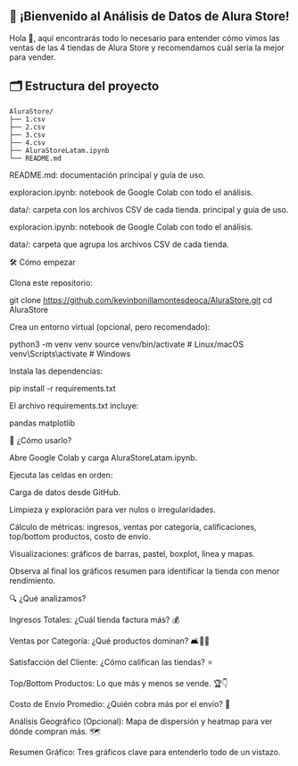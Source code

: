 ## 🚀 ¡Bienvenido al Análisis de Datos de Alura Store!

Hola 👋, aquí encontrarás todo lo necesario para entender cómo vimos las ventas de las 4 tiendas de Alura Store y recomendamos cuál sería la mejor para vender.

## 🗂️ Estructura del proyecto

```
AluraStore/
├── 1.csv
├── 2.csv
├── 3.csv
├── 4.csv
├── AluraStoreLatam.ipynb
└── README.md
```

README.md: documentación principal y guía de uso.

exploracion.ipynb: notebook de Google Colab con todo el análisis.

data/: carpeta con los archivos CSV de cada tienda.
principal y guía de uso.

exploracion.ipynb: notebook de Google Colab con todo el análisis.

data/: carpeta que agrupa los archivos CSV de cada tienda.

🛠️ Cómo empezar

Clona este repositorio:

git clone https://github.com/kevinbonillamontesdeoca/AluraStore.git
cd AluraStore

Crea un entorno virtual (opcional, pero recomendado):

python3 -m venv venv
source venv/bin/activate   # Linux/macOS
venv\Scripts\activate    # Windows

Instala las dependencias:

pip install -r requirements.txt

El archivo requirements.txt incluye:

pandas
matplotlib

🚀 ¿Cómo usarlo?

Abre Google Colab y carga AluraStoreLatam.ipynb.

Ejecuta las celdas en orden:

Carga de datos desde GitHub.

Limpieza y exploración para ver nulos o irregularidades.

Cálculo de métricas: ingresos, ventas por categoría, calificaciones, top/bottom productos, costo de envío.

Visualizaciones: gráficos de barras, pastel, boxplot, línea y mapas.

Observa al final los gráficos resumen para identificar la tienda con menor rendimiento.

🔍 ¿Qué analizamos?

Ingresos Totales: ¿Cuál tienda factura más? 💰

Ventas por Categoría: ¿Qué productos dominan? 🛋️📱🧸

Satisfacción del Cliente: ¿Cómo califican las tiendas? ⭐

Top/Bottom Productos: Lo que más y menos se vende. 🏆👇

Costo de Envío Promedio: ¿Quién cobra más por el envío? 🚚

Análisis Geográfico (Opcional): Mapa de dispersión y heatmap para ver dónde compran más. 🗺️

Resumen Gráfico: Tres gráficos clave para entenderlo todo de un vistazo.
